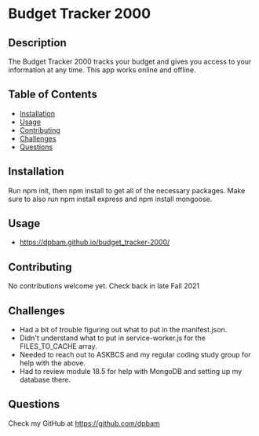 # Budget Tracker 2000

## Description

The Budget Tracker 2000 tracks your budget and gives you access to your information at any time. This app works online and offline.

## Table of Contents

- [Installation](#installation)
- [Usage](#usage)
- [Contributing](#contributing)
- [Challenges](#challenges)
- [Questions](#questions)

## Installation

Run npm init, then npm install to get all of the necessary packages. Make sure to also run npm install express and npm install mongoose.

## Usage

- https://dpbam.github.io/budget_tracker-2000/

## Contributing

No contributions welcome yet. Check back in late Fall 2021

## Challenges

- Had a bit of trouble figuring out what to put in the manifest.json.
- Didn't understand what to put in service-worker.js for the FILES_TO_CACHE array.
- Needed to reach out to ASKBCS and my regular coding study group for help with the above.
- Had to review module 18.5 for help with MongoDB and setting up my database there.

## Questions

Check my GitHub at https://github.com/dpbam
